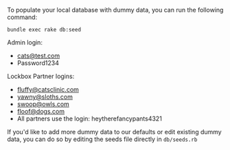 To populate your local database with dummy data, you can run the following command:
```
bundle exec rake db:seed
```

Admin login:
- cats@test.com
- Password1234

Lockbox Partner logins:
- fluffy@catsclinic.com
- yawny@sloths.com
- swoop@owls.com
- floof@dogs.com 
- All partners use the login: heytherefancypants4321

If you'd like to add more dummy data to our defaults or edit existing dummy data, you can do so by editing the seeds file directly in `db/seeds.rb`
